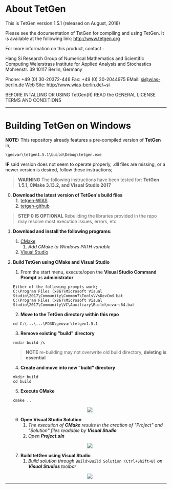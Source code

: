 
# About TetGen #
This is TetGen version 1.5.1 (released on August, 2018)

Please see the documentation of TetGen for compiling and using TetGen.
It is available at the following link:
http://www.tetgen.org

For more information on this product, contact :

  Hang Si
  Research Group of Numerical Mathematics and Scientific Computing
  Weierstrass Institute for Applied Analysis and Stochastics
  Mohrenstr. 39
  10117 Berlin, Germany

 Phone: +49 (0) 30-20372-446   Fax: +49 (0) 30-2044975
 EMail: <si@wias-berlin.de>
 Web Site: http://www.wias-berlin.de/~si

BEFORE INTALLING OR USING TetGen(R) READ the 
GENERAL LICENSE TERMS AND CONDITIONS

---

# Building TetGen on Windows #
**NOTE:** This repository already features a pre-compiled version of **TetGen** in;
```
\geovar\tetgen1.5.1\build\Debug\tetgen.exe
```
**IF** said version does not seem to operate properly, .dll files are missing, or a newer version is desired, follow these instructions;
> **WARNING** The following instructions have been tested for: **TetGen 1.5.1, CMake 3.13.2, and Visual Studio 2017**

0.  **Download the latest version of TetGen's build files**
    1.   [tetgen-WIAS](http://wias-berlin.de/software/index.jsp?id=TetGen&lang=1#Download)
    2.   [tetgen-github](https://github.com/ufz/tetgen)
> **STEP 0 IS OPTIONAL** Rebuilding the libraries provided in the repo may resolve most execution issues, errors, etc.

1.  **Download and install the following programs:**
    1.  [CMake](https://cmake.org/download/)
        1.  _Add CMake to Windows PATH variable_
    2.  [Visual Studio](https://visualstudio.microsoft.com/vs/community/)
    
2.  **Build TetGen using CMake and Visual Studio**
    1.  From the start menu, execute/open the **Visual Studio Command Prompt** as **administrator**
      ```
      Either of the following prompts work;
      C:\Program Files (x86)\Microsoft Visual Studio\2017\Community\Common7\Tools\VsDevCmd.bat
      C:\Program Files (x86)\Microsoft Visual Studio\2017\Community\VC\Auxiliary\Build\vcvars64.bat
      ```
    2.  **Move to the TetGen directory within this repo**
      ```
      cd C:\...\...\PD3D\geovar\tetgen1.5.1
      ```
    3.  **Remove existing "build" directory**
      ```
      rmdir build /s
      ```
      > **NOTE** re-building may not overwrite old build directory, **deleting is essential**
    4.  **Create and move into new "build" directory**
      ```
      mkdir build
      cd build
      ```
    5.  **Execute CMake**
      ```
      cmake ..
      ```
      <p align="center"><img src="https://github.com/pd3d/geovar/blob/win2/tetgen1.5.1/media/fig_cmake_results.PNG"></p>
    
    6.  **Open Visual Studio Solution**
        1.  _The execution of **CMake** results in the creation of "Project" and "Solution" files readable by **Visual Studio**_
        2.  _Open **Project.sln**_
      
      <p align="center"><img src="https://github.com/pd3d/geovar/blob/win2/tetgen1.5.1/media/fig_vs_solutions.png"></p>
    
    7.  **Build tetGen using Visual Studio**
        1.  _Build solution through_ `Build>Build Solution (Ctrl+Shift+B)` _on **Visual Studios** toolbar_
      
      <p align="center"><img src="https://github.com/pd3d/geovar/blob/win2/tetgen1.5.1/media/fig_vs_build.PNG"></p>
      
       
        
    
     
---
